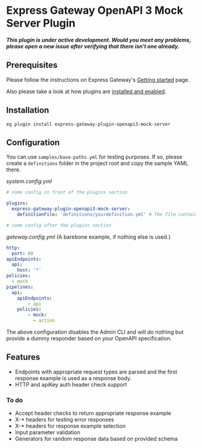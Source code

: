 # Express Gateway OpenAPI 3 Mock Server Plugin

**_This plugin is under active development. Would you meet any problems, please open a new issue
after verifying that there isn't one already._**

## Prerequisites

Please follow the instructions on Express Gateway's [Getting started](http://www.express-gateway.io/getting-started/) page.

Also please take a look at how plugins are [installed and enabled](http://www.express-gateway.io/docs/plugins/).

## Installation

`eg plugin install express-gateway-plugin-openapi3-mock-server`

## Configuration

You can use `samples/base-paths.yml` for testing purposes. If so, please create a `definitions` folder
in the project root and copy the sample YAML there.

_system.config.yml_

```yaml
# some config in front of the plugins section

plugins:
  express-gateway-plugin-openapi3-mock-server:
    definitionFile: 'definitions/yourdefinition.yml' # The file containing your API's specification

# some config after the plugins section
```

_gateway.config.yml_ (A barebone example, if nothing else is used.)

```yaml
http:
  port: 80
apiEndpoints:
  api:
    host: '*'
policies:
  - mock
pipelines:
  api:
    apiEndpoints:
        - api
    policies:
        - mock:
          - action
```
The above configuration disables the Admin CLI and will do nothing but provide a dummy responder based on your 
OpenAPI specification.

## Features

* Endpoints with appropriate request types are parsed and the first response example is used as a response body.
* HTTP and apiKey auth header check support

### To do

* Accept header checks to return appropriate response example
* X-* headers for testing error responses
* X-* headers for response example selection
* Input parameter validation
* Generators for random response data based on provided schema
